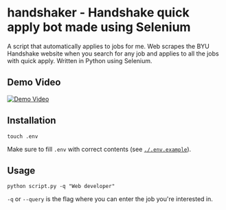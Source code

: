 # handshaker - Handshake quick apply bot made using Selenium

A script that automatically applies to jobs for me. Web scrapes the BYU Handshake website when you search for any job and applies to all the jobs with quick apply. Written in Python using Selenium.

## Demo Video

[![Demo Video](https://img.youtube.com/vi/34GiNbJ4ECc/0.jpg)](https://youtu.be/34GiNbJ4ECc)

## Installation

```
touch .env
```

Make sure to fill `.env` with correct contents (see [`./.env.example`](`./.env.example`)).

## Usage

```
python script.py -q "Web developer"
```

`-q` or `--query` is the flag where you can enter the job you're interested in.
